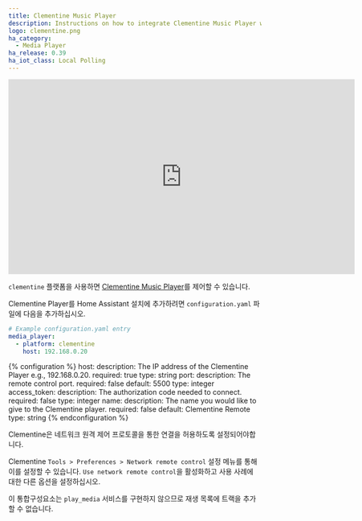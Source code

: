```yaml
---
title: Clementine Music Player
description: Instructions on how to integrate Clementine Music Player within Home Assistant.
logo: clementine.png
ha_category:
  - Media Player
ha_release: 0.39
ha_iot_class: Local Polling
---
```


<iframe width="690" height="388" src="https://www.youtube.com/embed/si85LRnecwc" frameborder="0" allow="accelerometer; autoplay; encrypted-media; gyroscope; picture-in-picture" allowfullscreen></iframe>

`clementine` 플랫폼을 사용하면 [Clementine Music Player](https://www.clementine-player.org)를 제어할 수 있습니다.

Clementine Player를 Home Assistant 설치에 추가하려면 `configuration.yaml` 파일에 다음을 추가하십시오.

```yaml
# Example configuration.yaml entry
media_player:
  - platform: clementine
    host: 192.168.0.20
```

{% configuration %}
host:
  description: The IP address of the Clementine Player e.g., 192.168.0.20.
  required: true
  type: string
port:
  description: The remote control port.
  required: false
  default: 5500
  type: integer
access_token:
  description: The authorization code needed to connect.
  required: false
  type: integer
name:
  description: The name you would like to give to the Clementine player.
  required: false
  default: Clementine Remote
  type: string
{% endconfiguration %}

Clementine은 네트워크 원격 제어 프로토콜을 통한 연결을 허용하도록 설정되어야합니다.

Clementine `Tools > Preferences > Network remote control` 설정 메뉴를 통해 이를 설정할 수 있습니다. `Use network remote control`을 활성화하고 사용 사례에 대한 다른 옵션을 설정하십시오.

이 통합구성요소는 `play_media` 서비스를 구현하지 않으므로 재생 목록에 트랙을 추가할 수 없습니다.